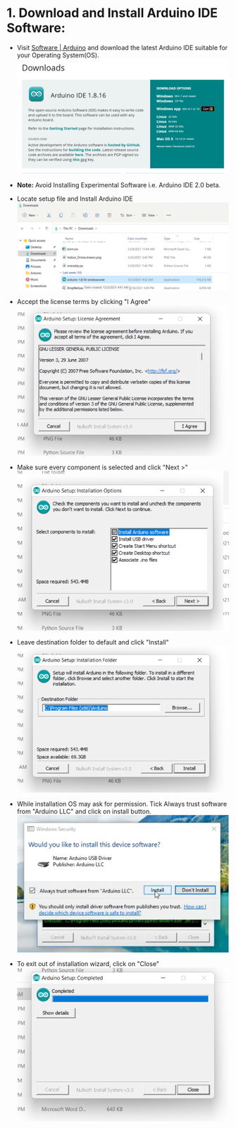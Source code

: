 # 1. Download and Install Arduino IDE Software:
- Visit [Software | Arduino](https://www.arduino.cc/en/software) and download the latest Arduino IDE suitable for your Operating System(OS).
![Arduino_IDE_Download.png](https://raw.githubusercontent.com/SinkuKumar/Blynk_Firebase/main/Assets/Arduino_IDE_Download.png "Arduino_IDE_Download")

- __Note:__ Avoid Installing Experimental Software i.e. Arduino IDE 2.0 beta.

- Locate setup file and Install Arduino IDE
![Arduino_IDE_Setup](https://raw.githubusercontent.com/SinkuKumar/Blynk_Firebase/main/Assets/Arduino_IDE_Setup.png "Arduino_IDE_Setup")

- Accept the license terms by clicking "I Agree"<br>
![Arduino_IDE_License](https://github.com/SinkuKumar/Blynk_Firebase/raw/main/Assets/Arduino_IDE_License.png "Arduino_IDE_License")

- Make sure every component is selected and click "Next >"
![Arduino_IDE_Installation_Options](https://github.com/SinkuKumar/Blynk_Firebase/raw/main/Assets/Arduino_IDE_Installation_Options.png "Arduino_IDE_Installation_Options")

- Leave destination folder to default and click "Install"
![Arduino_IDE_Installation_Folder](https://github.com/SinkuKumar/Blynk_Firebase/raw/main/Assets/Arduino_IDE_Installation_Folder.png "Arduino_IDE_Installation_Folder")

- While installation OS may ask for permission. Tick Always trust software from "Arduino LLC" and click on install button.
![Arduino_IDE_Driver](https://raw.githubusercontent.com/SinkuKumar/Blynk_Firebase/main/Assets/Arduino_IDE_Driver.png "Arduino_IDE_Driver")

- To exit out of installation wizard, click on "Close"<br>
![Arduino_IDE_Completed](https://github.com/SinkuKumar/Blynk_Firebase/raw/main/Assets/Arduino_IDE_Completed.png "Arduino_IDE_Completed") 
 

